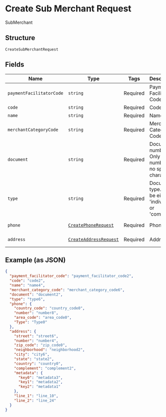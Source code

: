 
# Create Sub Merchant Request

SubMerchant

## Structure

`CreateSubMerchantRequest`

## Fields

| Name | Type | Tags | Description | Getter | Setter |
|  --- | --- | --- | --- | --- | --- |
| `paymentFacilitatorCode` | `string` | Required | Payment Facilitator Code | getPaymentFacilitatorCode(): string | setPaymentFacilitatorCode(string paymentFacilitatorCode): void |
| `code` | `string` | Required | Code | getCode(): string | setCode(string code): void |
| `name` | `string` | Required | Name | getName(): string | setName(string name): void |
| `merchantCategoryCode` | `string` | Required | Merchant Category Code | getMerchantCategoryCode(): string | setMerchantCategoryCode(string merchantCategoryCode): void |
| `document` | `string` | Required | Document number. Only numbers, no special characters. | getDocument(): string | setDocument(string document): void |
| `type` | `string` | Required | Document type. Can be either 'individual' or 'company' | getType(): string | setType(string type): void |
| `phone` | [`CreatePhoneRequest`](../../doc/models/create-phone-request.md) | Required | Phone | getPhone(): CreatePhoneRequest | setPhone(CreatePhoneRequest phone): void |
| `address` | [`CreateAddressRequest`](../../doc/models/create-address-request.md) | Required | Address | getAddress(): CreateAddressRequest | setAddress(CreateAddressRequest address): void |

## Example (as JSON)

```json
{
  "payment_facilitator_code": "payment_facilitator_code2",
  "code": "code2",
  "name": "name4",
  "merchant_category_code": "merchant_category_code6",
  "document": "document2",
  "type": "type6",
  "phone": {
    "country_code": "country_code0",
    "number": "number8",
    "area_code": "area_code0",
    "Type": "Type0"
  },
  "address": {
    "street": "street6",
    "number": "number4",
    "zip_code": "zip_code0",
    "neighborhood": "neighborhood2",
    "city": "city6",
    "state": "state2",
    "country": "country0",
    "complement": "complement2",
    "metadata": {
      "key0": "metadata3",
      "key1": "metadata2",
      "key2": "metadata1"
    },
    "line_1": "line_10",
    "line_2": "line_24"
  }
}
```

